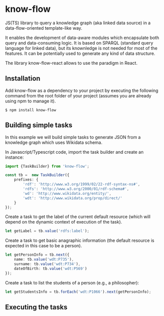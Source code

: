 # know-flow
JS(TS) library to query a knowledge graph (aka linked data source) in a data-flow-oriented
template-like way.

It enables the development of data-aware modules which encapsulate both query and data-consuming logic. 
It is based on SPARQL (standard query language for linked data), but its knownledge is not needed for most of the features.
It can be potentially used to generate any kind of data structure. 

The library know-flow-react allows to use the paradigm in React.

## Installation

Add know-flow as a dependency to your project by executing the following command from the root folder of your project (assumes you are already using npm to manage it).

```shell
$ npm install know-flow
```

## Building simple tasks 

In this example we will build simple tasks to generate JSON from a knowledge graph which uses Wikidata schema.

In Javascript/Typescript code, import the task builder and create an instance:

```ts
import {TaskBuilder} from 'know-flow';

const tb =  new TaskBuilder({
    prefixes: {
        'rdf': 'http://www.w3.org/1999/02/22-rdf-syntax-ns#',
        'rdfs': 'http://www.w3.org/2000/01/rdf-schema#',
        'wd': 'http://www.wikidata.org/entity/',
        'wdt': 'http://www.wikidata.org/prop/direct/'
    }
});
```

Create a task to get the label of the current default resource (which will depend on the dynamic context of execution of the task).

```ts
let getLabel = tb.value('rdfs:label');
```

Create a task to get basic anagraphic information (the default resource is expected in this case to be a person).

```ts
let getPersonInfo = tb.next({
    name: tb.value('wdt:P735'),
    surname: tb.value('wdt:P734'),
    dateOfBirth: tb.value('wdt:P569')
});
```

Create a task to list the students of a person (e.g., a philosopher):

```ts
let getStudentsInfo = tb.forEach('wdt:P1066').next(getPersonInfo);
```

## Executing the tasks 

